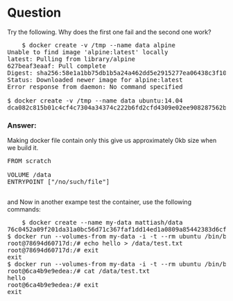 #  Question
Try the following. Why does the first one fail and the second one work?
<pre>
	$ docker create -v /tmp --name data alpine
Unable to find image 'alpine:latest' locally
latest: Pulling from library/alpine
627beaf3eaaf: Pull complete
Digest: sha256:58e1a1bb75db1b5a24a462dd5e2915277ea06438c3f105138f97eb53149673c4
Status: Downloaded newer image for alpine:latest
Error response from daemon: No command specified

$ docker create -v /tmp --name data ubuntu:14.04
dca082c815b01c4cf4c7304a34374c222b6fd2cfd4309e02ee908287562b2711
</pre>	

### Answer:
Making docker file contain only this give us approximately 0kb size when we build it.
<pre>
FROM scratch

VOLUME /data
ENTRYPOINT ["/no/such/file"]
	</pre>


and Now in another exampe test the container, use the following commands:
<pre>
	$ docker create --name my-data mattiash/data
76c0452a09f201da31a0bc56d71c367faf1dd14ed1a0809a85442383d6cf5152
$ docker run --volumes-from my-data -i -t --rm ubuntu /bin/bash
root@78694d60717d:/# echo hello > /data/test.txt
root@78694d60717d:/# exit
exit
$ docker run --volumes-from my-data -i -t --rm ubuntu /bin/bash
root@6ca4b9e9edea:/# cat /data/test.txt 
hello
root@6ca4b9e9edea:/# exit
exit
</pre>	